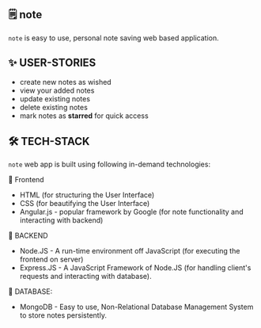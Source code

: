 ## **🗒️ note**

`note` is easy to use, personal note saving web based application.

## **✨ USER-STORIES**

- create new notes as wished
- view your added notes
- update existing notes
- delete existing notes
- mark notes as **starred** for quick access

## **🛠️ TECH-STACK**

`note` web app is built using following in-demand technologies:

🔹 Frontend

- HTML (for structuring the User Interface)
- CSS (for beautifying the User Interface)
- Angular.js - popular framework by Google (for note functionality and interacting with backend)

🔹 BACKEND

- Node.JS - A run-time environment off JavaScript (for executing the frontend on server)
- Express.JS - A JavaScript Framework of Node.JS (for handling client's requests and interacting with database).

🔹 DATABASE:

- MongoDB - Easy to use, Non-Relational Database Management System to store notes persistently.
